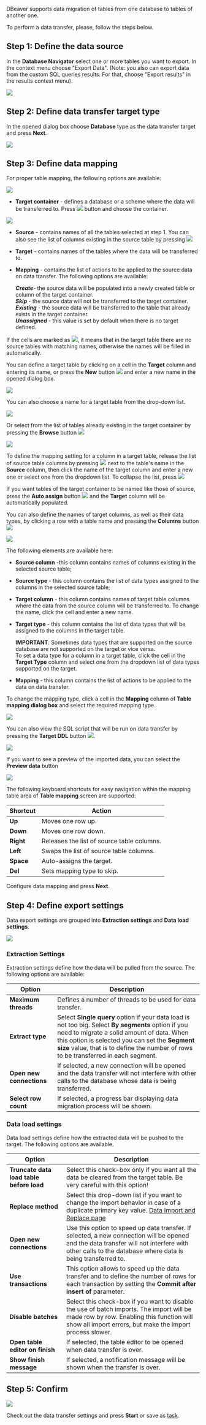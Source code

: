 DBeaver supports data migration of tables from one database to tables of another one. 

To perform a data transfer, please, follow the steps below.
 
## Step 1: Define the data source

In the **Database Navigator** select one or more tables you want to export. In the context menu choose "Export Data".
(Note: you also can export data from the custom SQL queries results. For that, choose "Export results" in the results context menu).


![](images/dt/dt-export_menu.png)


## Step 2: Define data transfer target type 

In the opened dialog box choose **Database** type as the data transfer target and press **Next**. 


![](images/dt/dbt_step1.png)


## Step 3: Define data mapping

For proper table mapping, the following options are available:


![](images/dt/dbt_step3.png)


* **Target container** - defines a database or a scheme where the data will be transferred to. Press ![](images/dt/dbt_step3_Browse_btn1.png) button and choose the container.


![](images/dt/dbt_step3_Browse_4_target_container.png)


* **Source** - contains names of all the tables selected at step 1. You can also see the list of columns existing in the source table by pressing ![](images/dt/dbt_step3_release_icon.png)

* **Target** - contains names of the tables where the data will be transferred to.  

* **Mapping** - contains the list of actions to be applied to the source data on data transfer. The following options are available: 

   **_Create_**- the source data will be populated into a newly created table or column of the target container.  
   **_Skip_** - the source data will not be transferred to the target container.  
   **_Existing_** - the source data will be transferred to the table that already exists in the target container.  
   **_Unassigned_** - this value is set by default when there is no target defined.  

If the cells are marked as ![](images/dt/dbt_step3_Target_red.png), it means that in the target table there are no source tables with matching names, otherwise the names will be filled in automatically. 

You can define a target table by clicking on a cell in the **Target** column and entering its name, or press the **New** button ![](images/dt/dbt_step3_New_button.png) and enter a new name in the opened dialog box. 


![](images/dt/dbt_step3_New_button_rename_dialog.png)


You can also choose a name for a target table from the drop-down list.


![](images/dt/dbt_step3_Target_list.png)

Or select from the list of tables already existing in the target container by pressing the **Browse** button ![](images/dt/dbt_step3_Browse_btn2.png)


![](images/dt/dbt_step3_Choose_target_table.png)


To define the mapping setting for a column in a target table, release the list of source table columns by pressing ![](images/dt/dbt_step3_release_icon.png) next to the table's name in the **Source** column, then click the name of the target column and enter a new one or select one from the dropdown list. To collapse the list, press ![](images/dt/dbt_step3_collaps_icon.png)

If you want tables of the target container to be named like those of source, press the **Auto assign** button ![](images/dt/dbt_step3_AutoAssign_button.png) and the **Target** column will be automatically populated.

You can also define the names of target columns, as well as their data types, by clicking a row with a table name and pressing the **Columns** button ![](images/dt/dbt_step3_Columns_btn.png) 


![](images/dt/dbt_step3_Columns_editor.png)


The following elements are available here:

* **Source column** -this column contains names of  columns existing in the selected source table;
* **Source type** - this column contains the list of data types assigned to the columns in the selected source table;
* **Target column** - this column contains names of target table columns where the data from the source column will be transferred to. To change the name, click the cell and enter a new name.
* **Target type** - this column contains the list of data types that will be assigned to the columns in the target table.   

   **IMPORTANT**: Sometimes data types that are supported on the source database are not supported on the target or vice versa.   
   To set a data type for a column in a target table, click the cell in the **Target Type** column and select one from the dropdown list of data types supported on the target. 

* **Mapping** - this column contains the list of actions to be applied to the data on data transfer. 

To change the mapping type, click a cell in the **Mapping** column of **Table mapping dialog box** and select the required mapping type. 

![](images/dt/dbt_step3_Mapping_options.png)

You can also view the SQL script that will be run on data transfer by pressing the **Target DDL** button  ![](images/dt/dbt_step3_DDL_button.png).

![](images/dt/dbt_step3_DDL_pressed.png)

If you want to see a preview of the imported data, you can select the **Preview data** button

![](images/dt/dbt_step3_Preview_data.png)

The following keyboard shortcuts for easy navigation within the mapping table area of **Table mapping** screen are supported:

Shortcut|Action
----|-----
<b>Up</b>|Moves one row up.
<b>Down</b>|Moves one row down.
<b>Right</b>|Releases the list of source table columns. 
<b>Left</b>|Swaps the list of source table columns.
<b>Space</b>|Auto-assigns the target.  
<b>Del</b>|Sets mapping type to skip.

Configure data mapping and press **Next**.

## Step 4: Define export settings

Data export settings are grouped into **Extraction settings** and **Data load settings**.
 

![](images/dt/dbt_step4.png)

### Extraction Settings

Extraction settings define how the data will be pulled from the source. The following options are available:

Option|Description
----|-----
**Maximum threads**|Defines a number of threads to be used for data transfer. 
**Extract type**|Select **Single query** option if your data load is not too big. Select **By segments** option if you need to migrate a solid amount of data. When this option is selected you can set the **Segment size** value, that is to define the number of rows to be transferred in each segment.
**Open new connections**|If selected, a new connection will be opened and the data transfer will not interfere with other calls to the database whose data is being transferred.
**Select row count**|If selected, a progress bar displaying data migration process will be shown.

### Data load settings

Data load settings define how the extracted data will be pushed to the target. The following options are available.

Option|Description
----|-----
**Truncate data load table before load**|Select this check-box only if you want all the data be cleared from the target table. Be very careful with this option!
**Replace method**|Select this drop-down list if you want to change the import behavior in case of a duplicate primary key value. [Data Import and Replace page](Data-Import-and-Replace)
**Open new connections**|Use this option to speed up data transfer. If selected, a new connection will be opened and the data transfer will not interfere with other calls to the database where data is being transferred to.
**Use transactions**|This option allows to speed up the data transfer and to define the number of rows for each transaction by setting the **Commit after insert of** parameter. 
**Disable batches**|Select this check-box if you want to disable the use of batch imports. The import will be made row by row. Enabling this function will show all import errors, but make the import process slower.
**Open table editor on finish**|If selected, the table editor to be opened when data transfer is over.
**Show finish message**|If selected, a notification message will be shown when the transfer is over.

## Step 5: Confirm


![](images/dt/dbt_step5_Confirm.png)

 
Check out the data transfer settings and press **Start** or save as [task](Task-Management).
